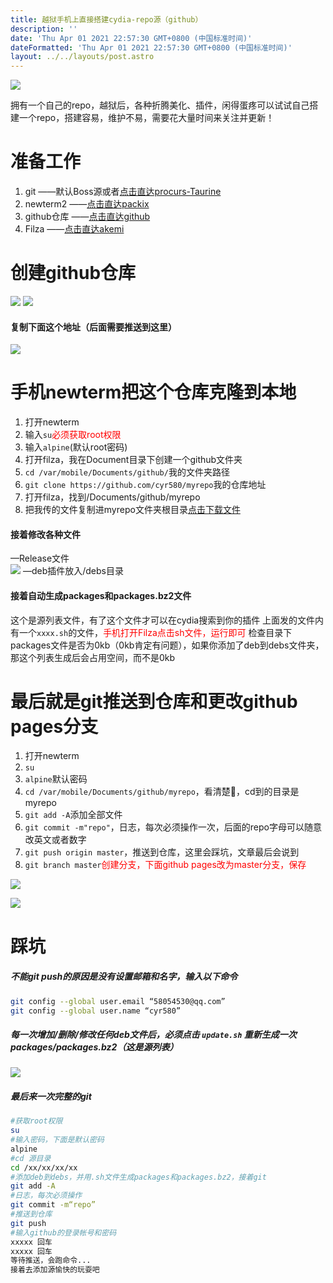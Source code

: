 ```yaml
---
title: 越狱手机上直接搭建cydia-repo源（github）
description: ''
date: 'Thu Apr 01 2021 22:57:30 GMT+0800 (中国标准时间)'
dateFormatted: 'Thu Apr 01 2021 22:57:30 GMT+0800 (中国标准时间)'
layout: ../../layouts/post.astro
---
```


![](https://i.loli.net/2021/04/01/qEky7oj31FriUm8.jpg)

拥有一个自己的repo，越狱后，各种折腾美化、插件，闲得蛋疼可以试试自己搭建一个repo，搭建容易，维护不易，需要花大量时间来关注并更新！
<!-- more -->

# 准备工作

1. git  ——默认Boss源或者[点击直达procurs-Taurine](https://apt.procurs.us/)
2. newterm2  ——[点击直达packix](https://repo.packix.com/)
3. github仓库  ——[点击直达github](https://www.github.com)
4. Filza  ——[点击直达akemi](https://cydia.akemi.ai/)

# 创建github仓库

![](https://i.loli.net/2021/04/01/HZfdW1j93JTtlnI.jpg)
![](https://i.loli.net/2021/04/01/USI6GrwRO15DEzs.jpg)

#### 复制下面这个地址（后面需要推送到这里）

![](https://i.loli.net/2021/04/01/2AjUqt97QfuOeBi.jpg)

# 手机newterm把这个仓库克隆到本地

1. 打开newterm
2. 输入`su`<font color=#FF0000>必须获取root权限</font>
3. 输入`alpine`(默认root密码)
4. 打开filza，我在Document目录下创建一个github文件夹
5. `cd /var/mobile/Documents/github/`我的文件夹路径
6. `git clone https://github.com/cyr580/myrepo`我的仓库地址
7. 打开filza，找到/Documents/github/myrepo
8. 把我传的文件复制进myrepo文件夹根目录[点击下载文件](https://www.dropbox.com/s/laqs0fsfjoneg7b/myrepo.zip?dl=0)  


#### 接着修改各种文件 
—Release文件  
![](https://i.loli.net/2021/04/01/5z4XQPLDNwKZfRq.jpg)
—deb插件放入/debs目录

#### 接着自动生成packages和packages.bz2文件
这个是源列表文件，有了这个文件才可以在cydia搜索到你的插件
上面发的文件内有一个`xxxx.sh`的文件，<font color=#FF0000>手机打开Filza点击sh文件，运行即可</font>
检查目录下packages文件是否为0kb（0kb肯定有问题），如果你添加了deb到debs文件夹，那这个列表生成后会占用空间，而不是0kb

# 最后就是git推送到仓库和更改github pages分支

1. 打开newterm
2. `su`
3. `alpine`默认密码
4. `cd /var/mobile/Documents/github/myrepo`，看清楚🧐，cd到的目录是myrepo
5. `git add -A`添加全部文件
6. `git commit -m"repo"`，日志，每次必须操作一次，后面的repo字母可以随意改英文或者数字
7. `git push origin master`，推送到仓库，这里会踩坑，文章最后会说到
8. `git branch master`<font color=#FF0000>创建分支，下面github pages改为master分支，保存</font>

![](https://i.loli.net/2021/04/01/OdkylnCSVqAZLmY.jpg)

![](https://i.loli.net/2021/04/01/DBd42C6iOfWnemE.jpg)

# 踩坑

##### 不能git push的原因是没有设置邮箱和名字，输入以下命令  

```Bash  
git config --global user.email “58054530@qq.com”
git config --global user.name “cyr580”
```
##### 每一次增加/删除/修改任何deb文件后，必须点击 `update.sh` 重新生成一次packages/packages.bz2（这是源列表）

![](https://i.loli.net/2021/04/01/jEnRclSVmZp6KN3.jpg)

##### 最后来一次完整的git  


```Bash
#获取root权限
su
#输入密码，下面是默认密码
alpine
#cd 源目录
cd /xx/xx/xx/xx
#添加deb到debs，并用.sh文件生成packages和packages.bz2，接着git
git add -A
#日志，每次必须操作
git commit -m“repo”
#推送到仓库
git push
#输入github的登录帐号和密码
xxxxx 回车
xxxxx 回车
等待推送，会跑命令...
接着去添加源愉快的玩耍吧
```

